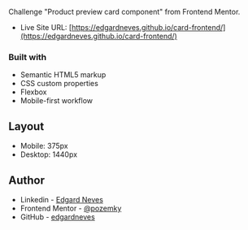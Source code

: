 Challenge "Product preview card component" from Frontend Mentor.

- Live Site URL: [https://edgardneves.github.io/card-frontend/](https://edgardneves.github.io/card-frontend/)

### Built with

- Semantic HTML5 markup
- CSS custom properties
- Flexbox
- Mobile-first workflow

## Layout

- Mobile: 375px
- Desktop: 1440px

## Author

- Linkedin - [Edgard Neves](https://www.linkedin.com/in/edgard-jr-neves/)
- Frontend Mentor - [@pozemky](hhttps://www.frontendmentor.io/profile/pozemky)
- GitHub - [edgardneves](https://github.com/edgardneves)
